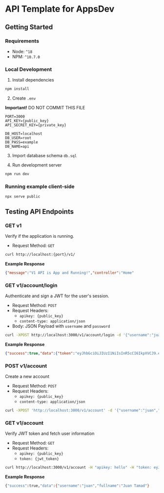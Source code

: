 # API Template for AppsDev

## Getting Started

### Requirements

- Node: `^18`
- NPM: `^10.7.0`

### Local Development

1. Install dependencies
```sh
npm install
```

2. Create `.env`

**Important!** DO NOT COMMIT THIS FILE
```env
PORT=3000
API_KEY={public_key}
API_SECRET_KEY={private_key}

DB_HOST=localhost
DB_USER=root
DB_PASS=example
DB_NAME=api
```

3. Import database schema `db.sql`

4. Run development server

```sh
npm run dev
```

### Running example client-side

```env
npx serve public
```


## Testing API Endpoints

### GET v1
Verify if the application is running.

- Request Method: `GET`

```sh
curl http://localhost:{port}/v1/
```

**Example Response**
```json
{"message":"V1 API is App and Running!","controller":"Home"
```

### GET v1/account/login
Authenticate and sign a JWT for the user's session.

- Request Method: `POST`
- Request Headers:
  - `apikey: {public_key}`
  - `content-type: application/json`
- Body: JSON Payload with `username` and `password`
    
```sh
curl -XPOST http://localhost:3000/v1/account/login -d '{"username":"juan","password":"tamad"}' -H "apikey: hello" -H "content-type: application/json"
```

**Example Response**
```json
{"success":true,"data":{"token":"eyJhbGciOiJIUzI1NiIsInR5cCI6IkpXVCJ9.eyJ1c2VybmFtZSI6Imp1YW4iLCJpYXQiOjE3MjcwMTMwMjgsImV4cCI6MTcyNzA5OTQyOH0.Knt_g1ChjtV04ysC_uk1NNKEkt7DPj6Xid7Cczrbww8"}}
```

### POST v1/account
Create a new account

- Request Method: `POST`
- Request Headers:
  - `apikey: {public_key}`
  - `content-type: application/json`

```sh
curl -XPOST 'http://localhost:3000/v1/account' -d '{"username":"juan","password":"tamad","fullname":"Juan Tamad"}' -H "apikey: hello" -H 'content-type: application/json'
```

### GET v1/account
Verify JWT token and fetch user information

- Request Method: `GET`
- Request Headers:
  - `apikey: {public_key}`
  - `token: {jwt_token}`

```sh
curl http://localhost:3000/v1/account -H "apikey: hello" -H "token: eyJhbGciOiJIUzI1NiIsInR5cCI6IkpXVCJ9.eyJ1c2VybmFtZSI6Imp1YW4iLCJpYXQiOjE3MjgwNDU0NjIsImV4cCI6MTcyODEzMTg2Mn0.GyrPSfEHJbDIMWnyqR-neGtK4yDPA5rttajBwRCtIsM"
```

**Example Response**
```sh
{"success":true,"data":{"username":"juan","fullname":"Juan Tamad"}
```
